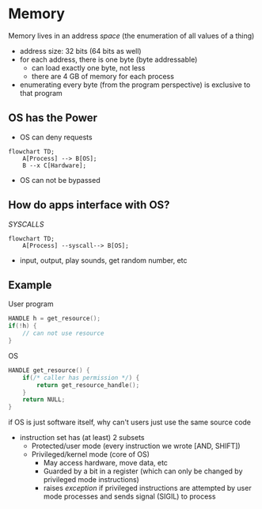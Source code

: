 # Memory
Memory lives in an address *space* (the enumeration of all values of a thing)
- address size: 32 bits (64 bits as well)
- for each address, there is one byte (byte addressable)
  - can load exactly one byte, not less
  - there are 4 GB of memory for each process
- enumerating every byte (from the program perspective) is exclusive to that program
## OS has the Power
- OS can deny requests
```mermaid
flowchart TD;
    A[Process] --> B[OS];
    B --x C[Hardware];
```
- OS can not be bypassed
## How do apps interface with OS?
*SYSCALLS*
```mermaid
flowchart TD;
    A[Process] --syscall--> B[OS];
```
- input, output, play sounds, get random number, etc
## Example
User program
```C
HANDLE h = get_resource();
if(!h) {
    // can not use resource
}
```
OS
```C
HANDLE get_resource() {
    if(/* caller has permission */) {
        return get_resource_handle();
    }
    return NULL;
}
```
if OS is just software itself, why can't users just use the same source code
- instruction set has (at least) 2 subsets
  - Protected/user mode (every instruction we wrote [AND, SHIFT])
  - Privileged/kernel mode (core of OS)
    - May access hardware, move data, etc
    - Guarded by a bit in a register (which can only be changed by privileged mode instructions)
    - raises *exception* if privileged instructions are attempted by user mode processes and sends signal (SIGIL) to process